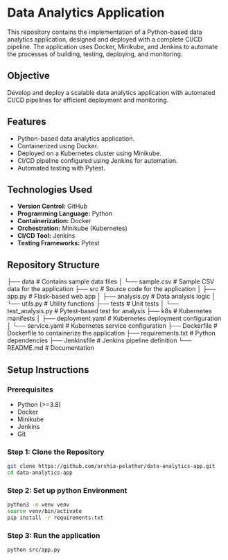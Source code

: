 # Data Analytics Application

This repository contains the implementation of a Python-based data analytics application, designed and deployed with a complete CI/CD pipeline. The application uses Docker, Minikube, and Jenkins to automate the processes of building, testing, deploying, and monitoring.

## Objective
Develop and deploy a scalable data analytics application with automated CI/CD pipelines for efficient deployment and monitoring.

## Features
- Python-based data analytics application.
- Containerized using Docker.
- Deployed on a Kubernetes cluster using Minikube.
- CI/CD pipeline configured using Jenkins for automation.
- Automated testing with Pytest.

## Technologies Used
- **Version Control:** GitHub
- **Programming Language:** Python
- **Containerization:** Docker
- **Orchestration:** Minikube (Kubernetes)
- **CI/CD Tool:** Jenkins
- **Testing Frameworks:** Pytest

## Repository Structure
├── data                   # Contains sample data files
│   └── sample.csv         # Sample CSV data for the application
├── src                    # Source code for the application
│   ├── app.py             # Flask-based web app
│   ├── analysis.py        # Data analysis logic
│   └── utils.py           # Utility functions
├── tests                  # Unit tests
│   └── test_analysis.py   # Pytest-based test for analysis
├── k8s                    # Kubernetes manifests
│   ├── deployment.yaml    # Kubernetes deployment configuration
│   └── service.yaml       # Kubernetes service configuration
├── Dockerfile             # Dockerfile to containerize the application
├── requirements.txt       # Python dependencies
├── Jenkinsfile            # Jenkins pipeline definition
└── README.md              # Documentation


## Setup Instructions

### Prerequisites
- Python (>=3.8)
- Docker
- Minikube
- Jenkins
- Git

### Step 1: Clone the Repository
```bash
git clone https://github.com/arshia-pelathur/data-analytics-app.git
cd data-analytics-app
```
### Step 2: Set up python Environment
```bash
python3 -m venv venv
source venv/bin/activate
pip install -r requirements.txt
```
### Step 3: Run the application
```bash
python src/app.py
```
